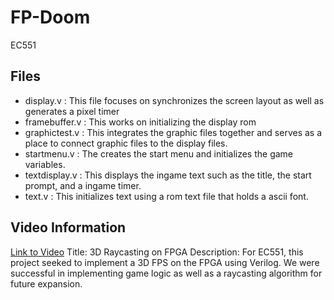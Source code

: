 # FP-Doom
EC551

## Files
- display.v  : This file focuses on synchronizes the screen layout as well as generates a pixel timer
- framebuffer.v  : This works on initializing the display rom
- graphictest.v  : This integrates the graphic files together and serves as a place to connect graphic files to the display files. 
- startmenu.v  : The creates the start menu and initializes the game variables.
- textdisplay.v  : This displays the ingame text such as the title, the start prompt, and a ingame timer.
- text.v  : This initializes text using a rom text file that holds a ascii font.

## Video Information
[Link to Video](https://drive.google.com/file/d/1D7DfEvZS-EFTqaHzDuxXvDC1Xvztxw-v/view?usp=drive_link)
Title: 3D Raycasting on FPGA
Description: For EC551, this project seeked to implement a 3D FPS on the FPGA using Verilog. We were successful in implementing game logic as well as a raycasting algorithm for future expansion.
